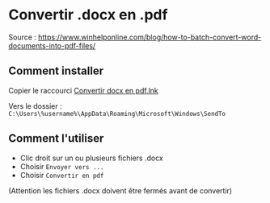 # Convertir .docx en .pdf

Source : https://www.winhelponline.com/blog/how-to-batch-convert-word-documents-into-pdf-files/

## Comment installer 
Copier le raccourci [Convertir docx en pdf.lnk](./Convertir%20docx%20en%20pdf.lnk)

Vers le dossier : `C:\Users\%username%\AppData\Roaming\Microsoft\Windows\SendTo`

## Comment l'utiliser 
- Clic droit sur un ou plusieurs fichiers .docx
- Choisir `Envoyer vers ...` 
- Choisir `Convertir en pdf`

(Attention les fichiers .docx doivent être fermés avant de convertir)